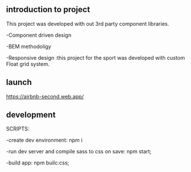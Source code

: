 <!-- <img src="https://github.com/LazyAnTT/natour-dev-app/blob/master/public/intro.JPG" style="width:700px;" /> -->

## introduction to project
This project was developed with out 3rd party component libraries. 

-Component driven design

-BEM methodoligy

-Responsive design :this project for the sport was developed with custom Float grid system. 

 

## launch
https://airbnb-second.web.app/


## development

SCRIPTS:

-create dev environment:
npm i

-run dev server and compile sass to css on save:
npm start;


-build app: 
npm builc:css;


